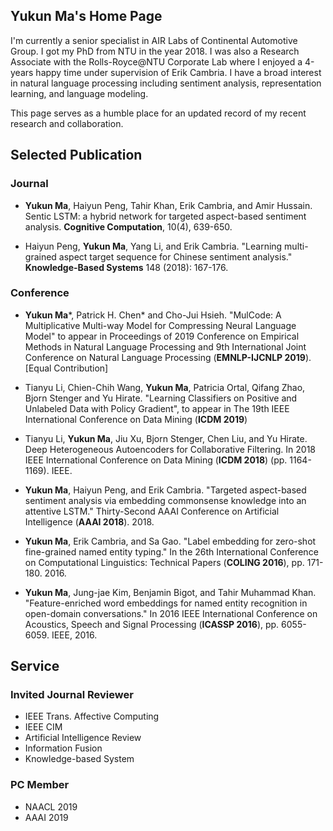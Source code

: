 ## Yukun Ma's Home Page

I'm currently a senior specialist in AIR Labs of Continental Automotive Group. I got my PhD from NTU in the year 2018. I was also a Research Associate with the Rolls-Royce@NTU Corporate Lab where I enjoyed a 4-years happy time under supervision of Erik Cambria. I have a broad interest in natural language processing including sentiment analysis, representation learning, and language modeling. 

This page serves as a humble place for an updated record of my recent research and collaboration. 

## Selected Publication

### Journal

* **Yukun Ma**, Haiyun Peng, Tahir Khan, Erik Cambria, and Amir Hussain. Sentic LSTM: a hybrid network for targeted aspect-based sentiment analysis. **Cognitive Computation**, 10(4), 639-650.


* Haiyun Peng, **Yukun Ma**, Yang Li, and Erik Cambria. "Learning multi-grained aspect target sequence for Chinese sentiment analysis." **Knowledge-Based Systems** 148 (2018): 167-176.

### Conference

* **Yukun Ma***, Patrick H. Chen* and Cho-Jui Hsieh. "MulCode: A Multiplicative Multi-way Model for Compressing Neural Language Model" to appear in Proceedings of 2019 Conference on Empirical Methods in Natural Language Processing and 9th International Joint Conference on Natural Language Processing (**EMNLP-IJCNLP 2019**). [Equal Contribution]

* Tianyu Li, Chien-Chih Wang, **Yukun Ma**, Patricia Ortal, Qifang Zhao, Bjorn Stenger and Yu Hirate. "Learning Classifiers on Positive and Unlabeled Data with Policy Gradient", to appear in The 19th IEEE International Conference on Data Mining (**ICDM 2019**)

* Tianyu Li, **Yukun Ma**, Jiu Xu, Bjorn Stenger, Chen Liu, and Yu Hirate. Deep Heterogeneous Autoencoders for Collaborative Filtering. In 2018 IEEE International Conference on Data Mining (**ICDM 2018**) (pp. 1164-1169). IEEE.

* **Yukun Ma**, Haiyun Peng, and Erik Cambria. "Targeted aspect-based sentiment analysis via embedding commonsense knowledge into an attentive LSTM." Thirty-Second AAAI Conference on Artificial Intelligence (**AAAI 2018**). 2018.

* **Yukun Ma**, Erik Cambria, and Sa Gao. "Label embedding for zero-shot fine-grained named entity typing." In the 26th International Conference on Computational Linguistics: Technical Papers (**COLING 2016**), pp. 171-180. 2016.

* **Yukun Ma**, Jung-jae Kim, Benjamin Bigot, and Tahir Muhammad Khan. "Feature-enriched word embeddings for named entity recognition in open-domain conversations." In 2016 IEEE International Conference on Acoustics, Speech and Signal Processing (**ICASSP 2016**), pp. 6055-6059. IEEE, 2016. 

## Service
### Invited Journal Reviewer
* IEEE Trans. Affective Computing
* IEEE CIM
* Artificial Intelligence Review
* Information Fusion
* Knowledge-based System
### PC Member
* NAACL 2019
* AAAI 2019
